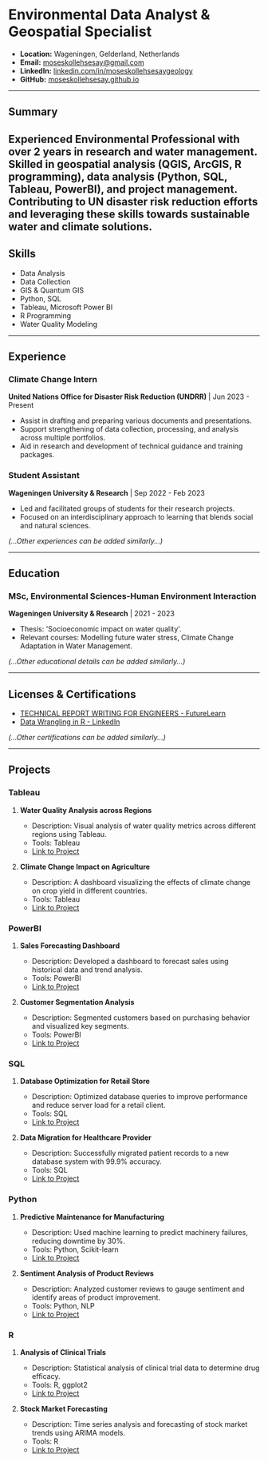 
# Environmental Data Analyst & Geospatial Specialist

- **Location:** Wageningen, Gelderland, Netherlands
- **Email:** [moseskollehsesay@gmail.com](mailto:moseskollehsesay@gmail.com)
- **LinkedIn:** [linkedin.com/in/moseskollehsesaygeology](https://linkedin.com/in/moseskollehsesaygeology)
- **GitHub:** [moseskollehsesay.github.io](https://moseskollehsesay.github.io/portfolio)

---
## Summary

Experienced Environmental Professional with over 2 years in research and water management. Skilled in geospatial analysis (QGIS, ArcGIS, R programming), data analysis (Python, SQL, Tableau, PowerBI), and project management. Contributing to UN disaster risk reduction efforts and leveraging these skills towards sustainable water and climate solutions.
---

## Skills

- Data Analysis
- Data Collection
- GIS & Quantum GIS
- Python, SQL
- Tableau, Microsoft Power BI
- R Programming
- Water Quality Modeling

---

## Experience

### Climate Change Intern
**United Nations Office for Disaster Risk Reduction (UNDRR)** | Jun 2023 - Present
- Assist in drafting and preparing various documents and presentations.
- Support strengthening of data collection, processing, and analysis across multiple portfolios.
- Aid in research and development of technical guidance and training packages.

### Student Assistant
**Wageningen University & Research** | Sep 2022 - Feb 2023
- Led and facilitated groups of students for their research projects.
- Focused on an interdisciplinary approach to learning that blends social and natural sciences.

_(...Other experiences can be added similarly...)_

---

## Education

### MSc, Environmental Sciences-Human Environment Interaction
**Wageningen University & Research** | 2021 - 2023
- Thesis: 'Socioeconomic impact on water quality'.
- Relevant courses: Modelling future water stress, Climate Change Adaptation in Water Management.

_(...Other educational details can be added similarly...)_

---

## Licenses & Certifications

- [TECHNICAL REPORT WRITING FOR ENGINEERS - FutureLearn](https://www.futurelearn.com/certificates/41tobcy)
- [Data Wrangling in R - LinkedIn](https://www.linkedin.com/learning/certificates/e9f22eb787e63c2148f75b10457c7a8a0)

_(...Other certifications can be added similarly...)_

---

## Projects

### Tableau

1. **Water Quality Analysis across Regions**
    - Description: Visual analysis of water quality metrics across different regions using Tableau.
    - Tools: Tableau
    - [Link to Project](#)

2. **Climate Change Impact on Agriculture**
    - Description: A dashboard visualizing the effects of climate change on crop yield in different countries.
    - Tools: Tableau
    - [Link to Project](#)

### PowerBI

1. **Sales Forecasting Dashboard**
    - Description: Developed a dashboard to forecast sales using historical data and trend analysis.
    - Tools: PowerBI
    - [Link to Project](#)

2. **Customer Segmentation Analysis**
    - Description: Segmented customers based on purchasing behavior and visualized key segments.
    - Tools: PowerBI
    - [Link to Project](#)

### SQL

1. **Database Optimization for Retail Store**
    - Description: Optimized database queries to improve performance and reduce server load for a retail client.
    - Tools: SQL
    - [Link to Project](#)

2. **Data Migration for Healthcare Provider**
    - Description: Successfully migrated patient records to a new database system with 99.9% accuracy.
    - Tools: SQL
    - [Link to Project](#)

### Python

1. **Predictive Maintenance for Manufacturing**
    - Description: Used machine learning to predict machinery failures, reducing downtime by 30%.
    - Tools: Python, Scikit-learn
    - [Link to Project](#)

2. **Sentiment Analysis of Product Reviews**
    - Description: Analyzed customer reviews to gauge sentiment and identify areas of product improvement.
    - Tools: Python, NLP
    - [Link to Project](#)

### R

1. **Analysis of Clinical Trials**
    - Description: Statistical analysis of clinical trial data to determine drug efficacy.
    - Tools: R, ggplot2
    - [Link to Project](#)

2. **Stock Market Forecasting**
    - Description: Time series analysis and forecasting of stock market trends using ARIMA models.
    - Tools: R
    - [Link to Project](#)

